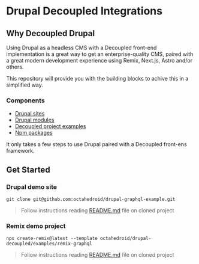 # Drupal Decoupled Integrations

## Why Decoupled Drupal
Using Drupal as a headless CMS with a Decoupled front-end implementation is a great way to get an enterprise-quality CMS, paired with a great modern development experience using Remix, Next.js, Astro and/or others.

This repository will provide you with the building blocks to achive this in a simplified way.

### Components

- [Drupal sites](drupal/sites)
- [Drupal modules](drupal/modules)
- [Decoupled project examples](examples)
- [Npm packages](packages)

It only takes a few steps to use Drupal paired with a Decoupled front-ens framework.

## Get Started

### Drupal demo site

```
git clone git@github.com:octahedroid/drupal-graphql-example.git
```

> Follow instructions reading [README.md](https://github.com/octahedroid/drupal-graphql-example) file on cloned project

### Remix demo project

```
npx create-remix@latest --template octahedroid/drupal-decoupled/examples/remix-graphql
```
> Follow instructions reading [README.md](examples/remix-graphql) file on cloned project

